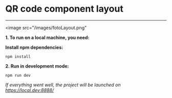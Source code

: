 # QR code component layout
___

<image src="/images/fotoLayout.png" 


**1. To run on a local machine, you need:**

**Install npm dependencies:**

```
npm install
```

**2. Run in development mode:**

```
npm run dev
```

*If everything went well, the project will be launched on https://local.dev:8888/*